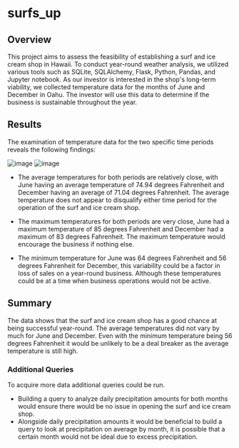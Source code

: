 # surfs_up

## Overview
This project aims to assess the feasibility of establishing a surf and ice cream shop in Hawaii. To conduct year-round weather analysis, we utilized various tools such as SQLite, SQLAlchemy, Flask, Python, Pandas, and Jupyter notebook. As our investor is interested in the shop's long-term viability, we collected temperature data for the months of June and December in Oahu. The investor will use this data to determine if the business is sustainable throughout the year.

## Results

The examination of temperature data for the two specific time periods reveals the following findings:

![image](https://user-images.githubusercontent.com/117605658/235397979-69c16e5d-34e6-4d77-9b4c-bda7c7dcd1d4.png)
![image](https://user-images.githubusercontent.com/117605658/235398055-7c40b015-5545-4a0e-88c6-9d2d4ce15014.png)


- The average temperatures for both periods are relatively close, with June having an average temperature of 74.94 degrees Fahrenheit and December having an average of 71.04 degrees Fahrenheit. The average temperature does not appear to disqualify either time period for the operation of the surf and ice cream shop.

- The maximum temperatures for both periods are very close, June had a maximum temperature of 85 degrees Fahrenheit and December had a maximum of 83 degrees Fahrenheit. The maximum temperature would encourage the business if nothing else.

- The minimum temperature for June was 64 degrees Fahrenheit and 56 degrees Fahrenheit for December, this variability could be a factor in loss of sales on a year-round business. Although these temperatures could be at a time when business operations would not be active.


## Summary
The data shows that the surf and ice cream shop has a good chance at being successful year-round. The average temperatures did not vary by much for June and December. Even with the minimum temperature being 56 degrees Fahrenheit it would be unlikely to be a deal breaker as the average temperature is still high.


### Additional Queries
To acquire more data additional queries could be run.

- Building a query to analyze daily precipitation amounts for both months would ensure there would be no issue in opening the surf and ice cream shop.
- Alongside daily precipitation amounts it would be beneficial to build a query to look at precipitation on average by month, it is possible that a certain month would not be ideal due to excess precipitation.
